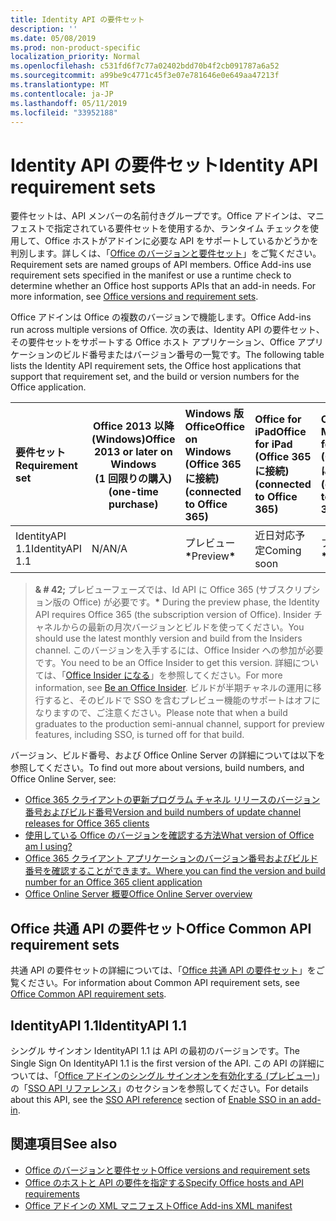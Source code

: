 ```yaml
---
title: Identity API の要件セット
description: ''
ms.date: 05/08/2019
ms.prod: non-product-specific
localization_priority: Normal
ms.openlocfilehash: c531fd6f7c77a02402bdd70b4f2cb091787a6a52
ms.sourcegitcommit: a99be9c4771c45f3e07e781646e0e649aa47213f
ms.translationtype: MT
ms.contentlocale: ja-JP
ms.lasthandoff: 05/11/2019
ms.locfileid: "33952188"
---
```

# <a name="identity-api-requirement-sets"></a><span data-ttu-id="81534-102">Identity API の要件セット</span><span class="sxs-lookup"><span data-stu-id="81534-102">Identity API requirement sets</span></span>

<span data-ttu-id="81534-p101">要件セットは、API メンバーの名前付きグループです。Office アドインは、マニフェストで指定されている要件セットを使用するか、ランタイム チェックを使用して、Office ホストがアドインに必要な API をサポートしているかどうかを判別します。詳しくは、「[Office のバージョンと要件セット](/office/dev/add-ins/develop/office-versions-and-requirement-sets)」をご覧ください。</span><span class="sxs-lookup"><span data-stu-id="81534-p101">Requirement sets are named groups of API members. Office Add-ins use requirement sets specified in the manifest or use a runtime check to determine whether an Office host supports APIs that an add-in needs. For more information, see [Office versions and requirement sets](/office/dev/add-ins/develop/office-versions-and-requirement-sets).</span></span>

<span data-ttu-id="81534-106">Office アドインは Office の複数のバージョンで機能します。</span><span class="sxs-lookup"><span data-stu-id="81534-106">Office Add-ins run across multiple versions of Office.</span></span> <span data-ttu-id="81534-107">次の表は、Identity API の要件セット、その要件セットをサポートする Office ホスト アプリケーション、Office アプリケーションのビルド番号またはバージョン番号の一覧です。</span><span class="sxs-lookup"><span data-stu-id="81534-107">The following table lists the Identity API requirement sets, the Office host applications that support that requirement set, and the build or version numbers for the Office application.</span></span>

|  <span data-ttu-id="81534-108">要件セット</span><span class="sxs-lookup"><span data-stu-id="81534-108">Requirement set</span></span>  | <span data-ttu-id="81534-109">Office 2013 以降 (Windows)</span><span class="sxs-lookup"><span data-stu-id="81534-109">Office 2013 or later on Windows</span></span><br><span data-ttu-id="81534-110">(1 回限りの購入)</span><span class="sxs-lookup"><span data-stu-id="81534-110">(one-time purchase)</span></span> | <span data-ttu-id="81534-111">Windows 版 Office</span><span class="sxs-lookup"><span data-stu-id="81534-111">Office on Windows</span></span><br><span data-ttu-id="81534-112">(Office 365 に接続)</span><span class="sxs-lookup"><span data-stu-id="81534-112">(connected to Office 365)</span></span> |  <span data-ttu-id="81534-113">Office for iPad</span><span class="sxs-lookup"><span data-stu-id="81534-113">Office for iPad</span></span><br><span data-ttu-id="81534-114">(Office 365 に接続)</span><span class="sxs-lookup"><span data-stu-id="81534-114">(connected to Office 365)</span></span>  |  <span data-ttu-id="81534-115">Office for Mac</span><span class="sxs-lookup"><span data-stu-id="81534-115">Office for Mac</span></span><br><span data-ttu-id="81534-116">(Office 365 に接続)</span><span class="sxs-lookup"><span data-stu-id="81534-116">(connected to Office 365)</span></span>  | <span data-ttu-id="81534-117">Office Online</span><span class="sxs-lookup"><span data-stu-id="81534-117">Office Online</span></span>  | <span data-ttu-id="81534-118">SharePoint Online</span><span class="sxs-lookup"><span data-stu-id="81534-118">SharePoint Online</span></span> | <span data-ttu-id="81534-119">OneDrive.com</span><span class="sxs-lookup"><span data-stu-id="81534-119">OneDrive.com</span></span> |<span data-ttu-id="81534-120">Outlook.com および Exchange Online</span><span class="sxs-lookup"><span data-stu-id="81534-120">Outlook.com & Exchange Online</span></span>|
|:-----|-----|:-----|:-----|:-----|:-----|:-----|:-----|:-----|
| <span data-ttu-id="81534-121">IdentityAPI 1.1</span><span class="sxs-lookup"><span data-stu-id="81534-121">IdentityAPI 1.1</span></span>  | <span data-ttu-id="81534-122">N/A</span><span class="sxs-lookup"><span data-stu-id="81534-122">N/A</span></span> | <span data-ttu-id="81534-123">プレビュー<b>\*</b></span><span class="sxs-lookup"><span data-stu-id="81534-123">Preview<b>\*</b></span></span> | <span data-ttu-id="81534-124">近日対応予定</span><span class="sxs-lookup"><span data-stu-id="81534-124">Coming soon</span></span> | <span data-ttu-id="81534-125">プレビュー<b>\*</b></span><span class="sxs-lookup"><span data-stu-id="81534-125">Preview<b>\*</b></span></span> | <span data-ttu-id="81534-126">プレビュー<b>\*</b></span><span class="sxs-lookup"><span data-stu-id="81534-126">Preview<b>\*</b></span></span> | <span data-ttu-id="81534-127">プレビュー<b>\*</b></span><span class="sxs-lookup"><span data-stu-id="81534-127">Preview<b>\*</b></span></span>| <span data-ttu-id="81534-128">近日公開</span><span class="sxs-lookup"><span data-stu-id="81534-128">Coming soon</span></span> | <span data-ttu-id="81534-129">近日公開</span><span class="sxs-lookup"><span data-stu-id="81534-129">Coming soon</span></span> |

> <span data-ttu-id="81534-130">**& # 42;** プレビューフェーズでは、Id API に Office 365 (サブスクリプション版の Office) が必要です。</span><span class="sxs-lookup"><span data-stu-id="81534-130">**&#42;** During the preview phase, the Identity API requires Office 365 (the subscription version of Office).</span></span> <span data-ttu-id="81534-131">Insider チャネルからの最新の月次バージョンとビルドを使ってください。</span><span class="sxs-lookup"><span data-stu-id="81534-131">You should use the latest monthly version and build from the Insiders channel.</span></span> <span data-ttu-id="81534-132">このバージョンを入手するには、Office Insider への参加が必要です。</span><span class="sxs-lookup"><span data-stu-id="81534-132">You need to be an Office Insider to get this version.</span></span> <span data-ttu-id="81534-133">詳細については、「[Office Insider になる](https://products.office.com/office-insider?tab=tab-1)」を参照してください。</span><span class="sxs-lookup"><span data-stu-id="81534-133">For more information, see [Be an Office Insider](https://products.office.com/office-insider?tab=tab-1).</span></span> <span data-ttu-id="81534-134">ビルドが半期チャネルの運用に移行すると、そのビルドで SSO を含むプレビュー機能のサポートはオフになりますので、ご注意ください。</span><span class="sxs-lookup"><span data-stu-id="81534-134">Please note that when a build graduates to the production semi-annual channel, support for preview features, including SSO, is turned off for that build.</span></span>

<span data-ttu-id="81534-135">バージョン、ビルド番号、および Office Online Server の詳細については以下を参照してください。</span><span class="sxs-lookup"><span data-stu-id="81534-135">To find out more about versions, build numbers, and Office Online Server, see:</span></span>

- [<span data-ttu-id="81534-136">Office 365 クライアントの更新プログラム チャネル リリースのバージョン番号およびビルド番号</span><span class="sxs-lookup"><span data-stu-id="81534-136">Version and build numbers of update channel releases for Office 365 clients</span></span>](https://support.office.com/article/version-and-build-numbers-of-update-channel-releases-ae942449-1fca-4484-898b-a933ea23def7)
- [<span data-ttu-id="81534-137">使用している Office のバージョンを確認する方法</span><span class="sxs-lookup"><span data-stu-id="81534-137">What version of Office am I using?</span></span>](https://support.office.com/article/What-version-of-Office-am-I-using-932788b8-a3ce-44bf-bb09-e334518b8b19)
- [<span data-ttu-id="81534-138">Office 365 クライアント アプリケーションのバージョン番号およびビルド番号を確認することができます。</span><span class="sxs-lookup"><span data-stu-id="81534-138">Where you can find the version and build number for an Office 365 client application</span></span>](https://support.office.com/article/version-and-build-numbers-of-update-channel-releases-ae942449-1fca-4484-898b-a933ea23def7)
- [<span data-ttu-id="81534-139">Office Online Server 概要</span><span class="sxs-lookup"><span data-stu-id="81534-139">Office Online Server overview</span></span>](/officeonlineserver/office-online-server-overview)

## <a name="office-common-api-requirement-sets"></a><span data-ttu-id="81534-140">Office 共通 API の要件セット</span><span class="sxs-lookup"><span data-stu-id="81534-140">Office Common API requirement sets</span></span>

<span data-ttu-id="81534-141">共通 API の要件セットの詳細については、「[Office 共通 API の要件セット](office-add-in-requirement-sets.md)」をご覧ください。</span><span class="sxs-lookup"><span data-stu-id="81534-141">For information about Common API requirement sets, see [Office Common API requirement sets](office-add-in-requirement-sets.md).</span></span>

## <a name="identityapi-11"></a><span data-ttu-id="81534-142">IdentityAPI 1.1</span><span class="sxs-lookup"><span data-stu-id="81534-142">IdentityAPI 1.1</span></span>

<span data-ttu-id="81534-143">シングル サインオン IdentityAPI 1.1 は API の最初のバージョンです。</span><span class="sxs-lookup"><span data-stu-id="81534-143">The Single Sign On IdentityAPI 1.1 is the first version of the API.</span></span> <span data-ttu-id="81534-144">この API の詳細については、「[Office アドインのシングル サインオンを有効化する (プレビュー)](/office/dev/add-ins/develop/sso-in-office-add-ins)」の「[SSO API リファレンス](/office/dev/add-ins/develop/sso-in-office-add-ins#sso-api-reference)」のセクションを参照してください。</span><span class="sxs-lookup"><span data-stu-id="81534-144">For details about this API, see the [SSO API reference](/office/dev/add-ins/develop/sso-in-office-add-ins#sso-api-reference) section of [Enable SSO in an add-in](/office/dev/add-ins/develop/sso-in-office-add-ins).</span></span>

## <a name="see-also"></a><span data-ttu-id="81534-145">関連項目</span><span class="sxs-lookup"><span data-stu-id="81534-145">See also</span></span>

- [<span data-ttu-id="81534-146">Office のバージョンと要件セット</span><span class="sxs-lookup"><span data-stu-id="81534-146">Office versions and requirement sets</span></span>](/office/dev/add-ins/develop/office-versions-and-requirement-sets)
- [<span data-ttu-id="81534-147">Office のホストと API の要件を指定する</span><span class="sxs-lookup"><span data-stu-id="81534-147">Specify Office hosts and API requirements</span></span>](/office/dev/add-ins/develop/specify-office-hosts-and-api-requirements)
- [<span data-ttu-id="81534-148">Office アドインの XML マニフェスト</span><span class="sxs-lookup"><span data-stu-id="81534-148">Office Add-ins XML manifest</span></span>](/office/dev/add-ins/develop/add-in-manifests)
